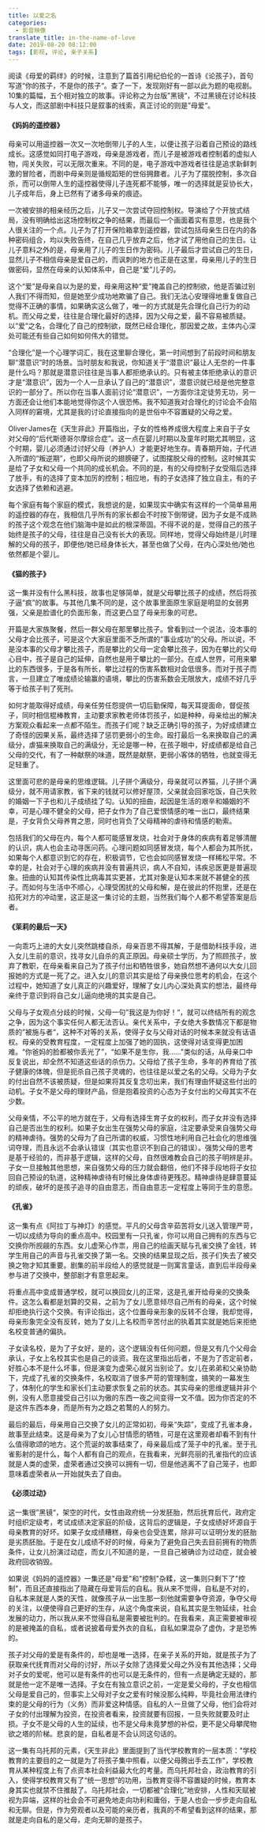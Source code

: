 ```yaml
---
title: 以爱之名
categories:
  - 影音映像
translate_title: in-the-name-of-love
date: 2019-08-20 08:12:00
tags: [影视, 评论, 亲子关系]
---
```


阅读《母爱的羁绊》的时候，注意到了篇首引用纪伯伦的一首诗《论孩子》，首句写道“你的孩子，不是你的孩子“。查了一下，发现刚好有一部以此为题的电视剧。10集的篇幅，五个相对独立的故事。评论称之为台版”黑镜“，不过黑镜在讨论科技与人文，而这部剧中科技只是叙事的线索，真正讨论的则是”母爱“。

#### 《妈妈的遥控器》

母亲可以用遥控器一次又一次地倒带儿子的人生，以便让孩子沿着自己预设的路线成长。这感觉如同打电子游戏，母亲是游戏者，而儿子是被游戏者控制着的虚拟人物，闯关失败，可以无限次重来。不同的是，电子游戏中游戏者往往是追求新鲜刺激的冒险者，而剧中母亲则是循规蹈矩的世俗拥鼐者。儿子为了摆脱控制，多次自杀，而可以倒带人生的遥控器使得儿子连死都不能够，唯一的选择就是妥协长大，儿子成年后，身上已然有了诸多母亲的痕迹。

一次被安排的相亲经历之后，儿子又一次尝试夺回控制权。导演给了个开放式结局，没有明确给出这场控制权之争的结果，而最后一个画面着实有意思，也是我个人很关注的一个点。儿子为了打开保险箱拿到遥控器，尝试包括母亲生日在内的各种密码组合，均以失败告终，在自己几乎放弃之后，他才试了用他自己的生日。让儿子意料之外的是，母亲用了儿子的生日作为密码。儿子最后才尝试自己的生日，显然儿子不相信母亲是爱自己的，而讽刺的地方也正是在这里，母亲用儿子的生日做密码，显然在母亲的认知体系中，自己是“爱”儿子的。

这个“爱”是母亲自以为是的爱，母亲用这种“爱”掩盖自己的控制欲，他是否骗过别人我们不得而知，但是她至少成功地欺骗了自己。我们无法心安理得地重复做自己觉得不正确的事情，如果确实这么做了，唯一的方式就是先合理化自己行为的动机。而父母之爱，往往是合理化最好的选择，因为父母之爱，最不容易被质疑。以“爱”之名，合理化了自己的控制欲，既然已经合理化，那因爱之故，主体内心深处可能还有些自己如何如何伟大的错觉。

“合理化”是一个心理学词汇，我在这里聊合理化，第一时间想到了前段时间和朋友聊“潜意识”时的场景。当时朋友和我说，你知道关于“潜意识”最让人无奈的一件事是什么吗？那就是潜意识往往是当事人都拒绝承认的。只有被主体拒绝承认的意识才是“潜意识”，因为一个人一旦承认了自己的“潜意识”，潜意识就已经是他完整意识的一部分了。所以你在当事人面前讨论“潜意识”，一方面你注定徒劳无功，另一方面还会让他们本能地觉得你这个人很恐怖。我不知道我对合理化的讨论会不会陷入同样的窘境，尤其是我的讨论直接指向的是世俗中不容置疑的父母之爱。

Oliver·James在《天生非此》开篇指出，子女的性格养成很大程度上来自于子女对父母的“后代斯德哥尔摩综合症”。这一点在婴儿时期以及童年时期尤其明显，这个时期，婴儿必须通过讨好父母（养护人）才能更好地生存。青春期开始，子代进入所谓的“叛逆期”，也即父母所说的翅膀硬了，试图摆脱父母的控制。这时候其实是给了子女和父母一个共同的成长机会。不同的是，有的父母控制子女受阻后选择了放手，有的选择了变本加厉的控制；相应地，有的子女选择了独立自主，有的子女选择了依赖和逃避。

每个家庭有每个家庭的模式，我想说的是，如果现实中确实有这样的一个简单易用的遥控器的存在，我相信几乎所有的家长都会不时按下倒带键，因为子女是不成熟的孩子这个观念在他们脑海中是如此的根深蒂固。不得不说的是，觉得自己的孩子始终是孩子的父母，往往是自己没有长大的表现。同样地，觉得父母始终是儿时理解的父母的孩子，即便他/她已经身体长大，甚至也做了父母，在内心深处他/她也依然都是个婴儿。

#### 《猫的孩子》

这一集并没有什么黑科技，故事也足够简单，就是父母攀比孩子的成绩，然后将孩子逼“疯”的故事。与其他几集不同的是，这个故事里面原生家庭是明显的女弱男强，父亲是脸谱化的负面形象，而这更凸显了母亲形象的可悲。

开篇是大家族聚餐，然后一群父母在那里攀比孩子。曾看到过一个说法，没本事的父母才会比孩子，可是这个大家庭里面不乏所谓的“事业成功”的父母。所以说，不是没本事的父母才攀比孩子，而是攀比的父母一定会攀比孩子，因为在攀比的父母心目中，孩子是自己的延伸，自然也是用于攀比的一部分。在成人世界，可用来攀比的东西很多，于是各有所长，攀比过程的伤害系数相对会低很多。而对于孩子而言，一旦建立了唯成绩论输赢的语境，攀比的伤害系数会无限放大，成绩不好几乎等于给孩子判了死刑。

如何才能取得好成绩，母亲任劳任怨提供一切后勤保障，每天耳提面命，督促孩子，同时相信棍棒教育，主动要求家教老师体罚孩子，如是种种，母亲给出的解决方案观众看起来一点都不陌生。而孩子们呢？缺乏正确引导的孩子，为好成绩建立了奇怪的因果关系，最终选择了惩罚更弱小的生命。殴打最后一名来换取自己的满级分，虐猫来换取自己的满级分，无论是哪一种，在孩子眼中，好成绩都是给自己父母的交代，有了一种献祭的味道，既然是献祭，更弱小客体的牺牲，也就变得无足轻重了。

这里面可悲的是母亲的思维逻辑。儿子拼个满级分，母亲就可以养猫，儿子拼个满级分，就不用请家教，省下来的钱就可以修好屋顶，父亲就会回家吃饭，自己失败的婚姻一下子也和儿子成绩挂了勾。认知的扭曲，起因是生活的艰辛和婚姻的不幸，可是心理不健全的父母，把子女作为了自己爱恨情感的唯一出口，最终结果是，子女背负父母养育之恩，同时也背负了父母精神的虐待和情感的勒索。

包括我们的父母在内，每个人都可能感冒发烧，社会对于身体的疾病有着足够清醒的认识，病人也会主动寻医问药。心理问题如同感冒发烧，每个人都会为其所扰，如果每个人都意识到它的存在，积极调节，它也会如同感冒发烧一样稀松平常。不幸的是，社会对于心理的疾病并没有普遍共识，病人不自知，讳疾忌医更是普遍现象。扭曲的认知其传染性比病毒其实更甚，尤其对象是认知本来就不甚健全的孩子。而如何与生活中不顺心，心理受困扰的父母和解，是在彼此的怀抱里，还是在掐死对方的冲动里，这正是这一集讨论的主题，当然我们每个人都不希望答案是后者。

#### 《茉莉的最后一天》

一向乖巧上进的大女儿突然跳楼自杀，母亲百思不得其解，于是借助科技手段，进入女儿生前的意识，找寻女儿自杀的真正原因。母亲硕士学历，为了照顾孩子，放弃了教职，在母亲看来自己为了孩子付出和牺牲很多，她自然想不通何以大女儿回报她的方式是一死了之。进入女儿的意识其实是给了母亲换位思考的机会，在这个过程中，她知道了女儿真正的兴趣爱好，理解了女儿内心深处真实的想法，最终母亲终于意识到将自己女儿逼向绝境的其实是自己。

父母与子女观点分歧的时候，父母一句”我这是为你好！“，就可以终结所有的观念之争，因为这个事实任何人都无法否认。亲代关系中，子女绝大多数情况下都是物质的”被施与者“，这种不对等的关系，使得子女与父母对话的时候本来就没有话语权。母亲的受教育程度，一定程度上加强了她的固执，这使得对话变得更加困难。“你爸妈的脸都被你丢光了”，“如果不是生你，我……"类似的话，从母亲口中反复说出，却全然不知道这些话的杀伤力。父母给了孩子生命，多年的养育给了孩子健康的体魄，但是扼杀自己孩子灵魂的，也往往是以爱之名的父母。父母为子女的付出自然不该被质疑，但是如果将其反复念叨出来，我们有理由怀疑这些付出的动机。子女不是父母的理财产品，但是抱着投资的心态为子女付出的父母其实不在少数。

父母亲情，不公平的地方就在于，父母有选择生育子女的权利，而子女并没有选择自己是否出生的权利。如果子女出生在强势父母的家庭，注定要承受来自强势父母的精神虐待。强势的父母为了自己所谓的权威，习惯性地利用自己社会化的思维强词夺理，而且永远不会承认错误（其实也意识不到自己的错误）。强势父母的思考是基于经验的，而非基于逻辑，这样的父母，自然很难教会自己的孩子明辨是非。子女一旦接触其他思想，来自强势父母的压力就会翻倍，他们不择手段地将子女拉回自己预设的轨道，这种精神虐待有时候比身体虐待更残忍。精神虐待是肆意蔓延的顽疾，破坏的是孩子追寻的自由意志，而自由意志一定程度上等同于生的意愿。

#### 《孔雀》

这一集有点《阿拉丁与神灯》的感觉。平凡的父母含辛茹苦将女儿送入管理严苛，一切以成绩为导向的重点高中。校园里有一只孔雀，你可以用自己拥有的东西与它交换你所觊觎的东西。女儿虚荣心作祟，用自己的绘画天赋与孔雀交换了金钱，转学生用自己的声音与孔雀交换了第一名。交换的结果显现之后，孩子们失去了被交换之物才知其重要。剧集的前半段给人的感觉就是一则寓言童话，直到后半段母亲参与进了交换中，整部剧才有意思起来。

将重点高中变成普通学校，就可以换回女儿的正常，这是孔雀开给母亲的交换条件。这怎么看都是划算的交易，之前为了女儿愿意倾尽自己所有的母亲，这个时候却拒绝执行这个交换。有评论指出，这个位置母亲形象的反转不合理，我却觉得，母亲形象完全没有反转，她为了女儿上名校而辛苦付出的执着其实就是她后来拒绝名校变普通的偏执。

子女读名校，是为了子女好，是的，这个逻辑没有任何问题，但是又有几个父母会承认，子女上名校其实也是自己的谈资。我在这里指出后者，不是为了否定前者，好胜心本不是什么坏事，但是演变为虚荣心就另当别论了。女儿在弟弟和父亲协助下，完成了孔雀的交换条件，名校取消了很多严苛的管理制度，搞笑的一幕发生了，体制化的学生和家长们主动要求恢复之前的状态。其实母亲的思维逻辑并非个例，没有人愿意接受自己引以为傲的东西一夜之间变得一文不值。因为你否定的不是这件东西本身，而是所有为之趋之若鹜的人的努力。

最后的最后，母亲用自己交换了女儿的正常如初，母亲“失踪”，变成了孔雀本身，故事至此结束。这是母亲为了女儿心甘情愿的牺牲，可是在这里观者却看不到有什么值得歌颂的地方。这个荒诞的故事结束了，母亲最后成了笼子中的孔雀。至于孔雀影射的是什么，每个人都有自己的观点，在我看来，光鲜亮丽的孔雀指代的应该就是人类的虚荣，虚荣者通过交换可以拥有一切，但是他逃离不了自己笼子，也即意味着虚荣者从一开始就失去了自由。

#### 《必须过动》

这一集很”黑镜“，架空的时代，女性由政府统一分发胚胎，然后抚育后代，政府定时组织定级考，考试成绩决定家庭的阶级，这背后的逻辑是，子女成绩好坏源自于母亲教育的好坏。如果子女成绩糟糕，母亲也会受连累，除非可以证明分发的胚胎是劣质胚胎。于是在女儿成绩不好的时候，母亲为了避免自己失去目前拥有的物质条件，让女儿扮演过动症，而女儿不知道的是，一旦自己被确诊为过动症，就会被政府回收销毁。

如果说《妈妈的遥控器》一集还是"母爱"和"控制"杂糅，这一集则只剩下了"控制"，而且还直接指出了隐藏在母爱背后的自私。我从来不觉得，自私是不对的，自私本来就是人类的天性，就像孩子从一出生那一刻他就需要争夺资源，争夺父母的关注，以便使得自己更好的生存，从这个角度来说，自私其实是生物延续，社会发展的动力，所以我从来不觉得自私是需要被批判的。在我看来，真正需要被审视的是被掩盖的自私，或者说披着母爱外衣的自私，自私如果混杂了虚伪，才是恐怖的。

孩子对父母的爱是有条件的，却也是唯一选择，在亲子关系的开始，就是孩子为了获取亲代抚育而对父母的讨好，所以子女除了选择爱父母之外没有其他选择；父母对子女的爱呢，他可以是有条件的也可以是无条件的，但有一点是确定无疑的，那就是他一定不是唯一选择。子女在有独立意识之前，一定是爱父母的，子女也相信父母是爱自己的，但事实上父母对子女之爱有时候没那么纯粹，毕竟社会用法律约束的是父母的行为（义务）而非爱这种情感。自私的人一旦做了父母，他们会将对子女的付出理解为投资，在投资者看来，投资就要有回报，一旦失败就要及时止损。子女不是父母的人生的延续，也不是父母未竟梦想的补偿，更不是父母攀爬物欲之塔的阶梯。悲哀的是，自私者是不会认同这句话的。

这一集有乌托邦的元素，《天生非此》里面提到了当代学校教育的一层本质："学校教育的主要目的之一就是为了将孩子集中照看，以便父母腾出手去工作"，学校教育从某种程度上有了点资本社会利益最大化的考量。而乌托邦社会，政治教育的引入，使得学校教育又有了“统一思想”的功用，当教育变得不容置疑的时候，教育本身其实也就禁不住推敲了。乌托邦社会，一切都被“合理化”地安排，人性和天赋被视为异端，这样的社会会不可避免地走向功利和庸俗，于是人也会一步步走向自私和无聊。但是，作为旁观者以及可能的亲历者，我真的不希望看到这样的结果，那就是走向自私的是父母，走向无聊的是孩子。
